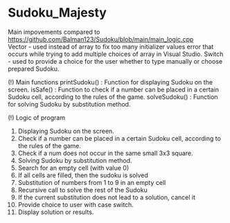# Sudoku_Majesty 
Main impovements compared to https://github.com/Balman123/Sudoku/blob/main/main_logic.cpp  
Vector - used instead of array to fix too many initializer values error that occurs while trying to add multiple choices of array in Visual Studio. 
Switch - used to provide a choice for the user whether to type manually or choose prepared Sudoku. 


(!) Main functions 
printSudoku() : Function for displaying Sudoku on the screen.
isSafe() : Function to check if a number can be placed in a certain Sudoku cell, according to the rules of the game.
solveSudoku() : Function for solving Sudoku by substitution method.

(!) Logic of program 
1.	Displaying Sudoku on the screen.
2.	Check if a number can be placed in a certain Sudoku cell, according to the rules of the game.
3.	Check if a num does not occur in the same small 3x3 square.
4.	Solving Sudoku by substitution method.
5.	Search for an empty cell (with value 0)
6.	If all cells are filled, then the sudoku is solved
7.	Substitution of numbers from 1 to 9 in an empty cell
8.	Recursive call to solve the rest of the Sudoku
9.	If the current substitution does not lead to a solution, cancel it
10.	Provide choice to user with case switch. 
11.	Display solution or results.


